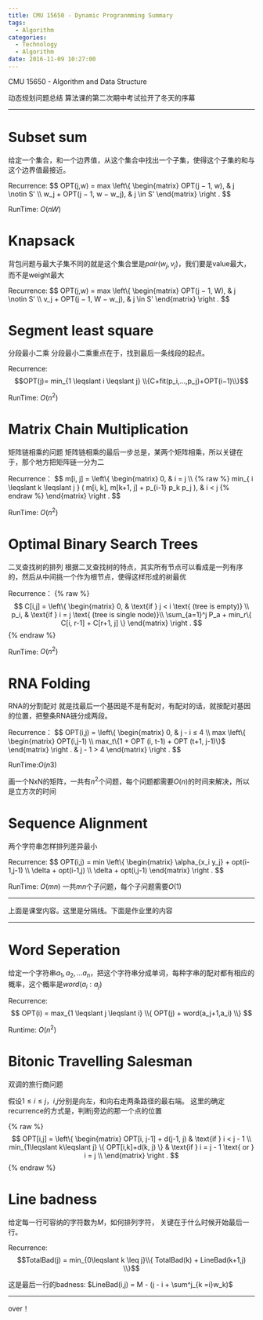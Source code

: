 ```yaml
---
title: CMU 15650 - Dynamic Progranmming Summary
tags:
  - Algorithm
categories:
  - Technology
  - Algorithm
date: 2016-11-09 10:27:00
---
```

CMU 15650 - Algorithm and Data Structure 

动态规划问题总结
算法课的第二次期中考试拉开了冬天的序幕

<!-- more -->

***

# Subset sum 
给定一个集合，和一个边界值，从这个集合中找出一个子集，使得这个子集的和与这个边界值最接近。

Recurrence:
$$
OPT(j,w) = max
\left\\{
\begin{matrix}
OPT(j − 1, w), &  j \notin S' \\\\
w_j + OPT(j − 1, w − w_j), & j \in S'
\end{matrix} \right .
$$

RunTime: $O(nW)$

# Knapsack
背包问题与最大子集不同的就是这个集合里是$pair(w_j,v_j)$，我们要是value最大，而不是weight最大

Recurrence:
$$
OPT(j,w) = max
\left\\{
  \begin{matrix}
    OPT(j − 1, W), &  j \notin S' \\\\
    v_j + OPT(j − 1, W − w_j), & j \in S'
  \end{matrix} 
\right .
$$

# Segment least square
分段最小二乘
分段最小二乘重点在于，找到最后一条线段的起点。

Recurrence:
$$OPT(j)= min_{1 \leqslant i \leqslant j} \\{C+fit(p_i,...,p_j)+OPT(i−1)\\}$$

RunTime: $O(n^2)$

# Matrix Chain Multiplication
矩阵链相乘的问题
矩阵链相乘的最后一步总是，某两个矩阵相乘，所以关键在于，那个地方把矩阵链一分为二

Recurrence：
$$
m[i, j] = 
\left\\{
  \begin{matrix}
    0, &  i = j \\\\
    {% raw %}    min_{ i \leqslant k \leqslant j } ( m[i, k], m[k+1, j] + p_{i-1} p_k p_j ), & i < j  {% endraw %}
  \end{matrix} 
\right .
$$

RunTime: $O(n^2)$

# Optimal Binary Search Trees
二叉查找树的排列
根据二叉查找树的特点，其实所有节点可以看成是一列有序的，然后从中间挑一个作为根节点，使得这样形成的树最优

Recurrence：
{% raw %}
$$
C[i,j]  = 
\left\{
\begin{matrix}
0, &  \text{if } j < i \text{ (tree is empty)} \\
p_i, & \text{if } i = j \text{ (tree is single node)}\\
\sum_{a=1}^j P_a + min_r\{ C[i, r-1] + C[r+1, j] \}
\end{matrix} \right .
$$
{% endraw %}

RunTime: $O(n^2)$

# RNA Folding
RNA的分割配对
就是找最后一个基因是不是有配对，有配对的话，就按配对基因的位置，把整条RNA链分成两段。

Recurrence：
$$
OPT(i,j) = 
\left\\{
    \begin{matrix}
        0, & j - i ≤ 4 \\\\
        max
        \left\\{
            \begin{matrix}
                OPT(i,j-1) \\\\
                max_t\\{1 + OPT (i, t-1) + OPT (t+1, j-1)\\}$
            \end{matrix} 
        \right . & j - 1 > 4
    \end{matrix} 
\right .
$$

RunTime:$O(n3)$

画一个NxN的矩阵，一共有$n^2$个问题，每个问题都需要$O(n)$的时间来解决，所以是立方次的时间

# Sequence Alignment
两个字符串怎样排列差异最小

Recurrence:
$$
OPT(i,j) = min
\left\\{
    \begin{matrix}
        \alpha_{x_i y_j} + opt(i-1,j-1) \\\\
        \delta + opt(i-1,j) \\\\
        \delta + opt(i,j-1)
    \end{matrix} 
\right .
$$

RunTime: $O(mn)$ 
一共$mn$个子问题，每个子问题需要$O(1)$

***
上面是课堂内容。这里是分隔线。下面是作业里的内容
***

# Word Seperation
给定一个字符串$a_1, a_2, ... a_n$，把这个字符串分成单词，每种字串的配对都有相应的概率，这个概率是$word(a_i:a_j)$

Recurrence:
$$
OPT(i) = max_{1 \leqslant j \leqslant i} \\{ OPT(j) + word(a_j+1,a_i)  \\}
$$

Runtime: $O(n^2)$

# Bitonic Travelling Salesman
双调的旅行商问题

假设$1 \leqslant i \leqslant j$，$i$,$j$分别是向左，和向右走两条路径的最右端。
这里的确定recurrence的方式是，判断j旁边的那一个点的位置

{% raw %}
$$
OPT[i,j] = 
\left\{
    \begin{matrix}
      OPT[i, j-1] + d(j-1, j)     & \text{if }  i < j - 1 \\
      min_{1\leqslant k\leqslant j} \{ OPT[i,k]+d(k, j) \} & \text{if }  i = j - 1 \text{ or } i = j  \\ 
    \end{matrix} 
\right .
$$
{% endraw %}

# Line badness
给定每一行可容纳的字符数为$M$，如何排列字符，
关键在于什么时候开始最后一行。

Recurrence:
$$TotalBad(j) = min_{0\leqslant k \leq j}\\{ TotalBad(k) + LineBad(k+1,j) \\}$$

这是最后一行的badness:
$LineBad(i,j) = M - (j - i + \sum^j_{k =i}w_k)$ 

***
over！